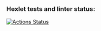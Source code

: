 ### Hexlet tests and linter status:
[![Actions Status](https://github.com/DimaYeremeev/frontend-project-lvl1/workflows/hexlet-check/badge.svg)](https://github.com/DimaYeremeev/frontend-project-lvl1/actions)